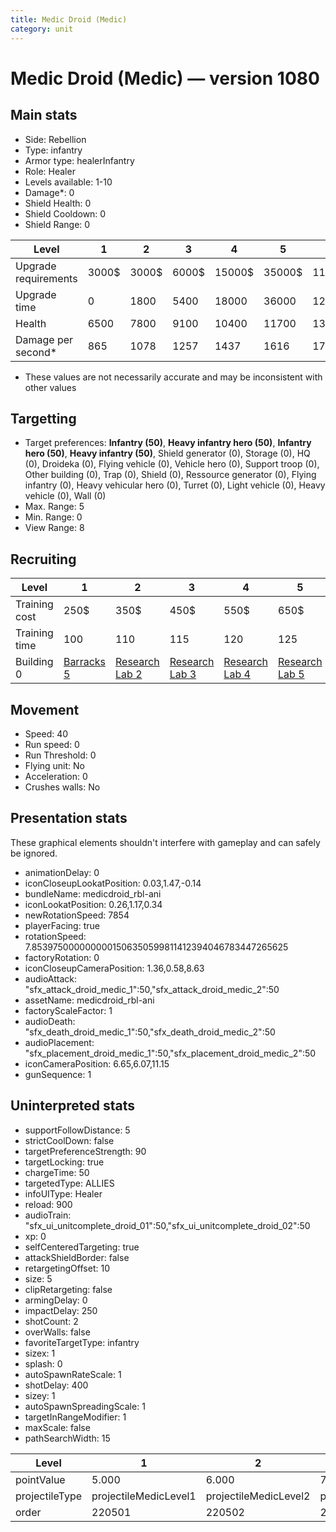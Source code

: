 ```yaml
---
title: Medic Droid (Medic)
category: unit
---
```


# Medic Droid (Medic) — version 1080

## Main stats

  * Side: Rebellion
  * Type: infantry
  * Armor type: healerInfantry
  * Role: Healer
  * Levels available: 1-10
  * Damage*: 0
  * Shield Health: 0
  * Shield Cooldown: 0
  * Shield Range: 0

|Level               |1    |2    |3    |4     |5     |6      |7      |8      |9       |10      |
|--------------------|-----|-----|-----|------|------|-------|-------|-------|--------|--------|
|Upgrade requirements|3000$|3000$|6000$|15000$|35000$|115000$|175000$|350000$|1000000$|2000000$|
|Upgrade time        |0    |1800 |5400 |18000 |36000 |129600 |216000 |345600 |518400  |777600  |
|Health              |6500 |7800 |9100 |10400 |11700 |13000  |14300  |15600  |16900   |19500   |
|Damage per second*  |865  |1078 |1257 |1437  |1616  |1795   |1976   |2155   |2334    |2693    |

* These values are not necessarily accurate and may be inconsistent with other values

## Targetting

  * Target preferences: **Infantry (50)**, **Heavy infantry hero (50)**, **Infantry hero (50)**, **Heavy infantry (50)**, Shield generator (0), Storage (0), HQ (0), Droideka (0), Flying vehicle (0), Vehicle hero (0), Support troop (0), Other building (0), Trap (0), Shield (0), Ressource generator (0), Flying infantry (0), Heavy vehicular hero (0), Turret (0), Light vehicle (0), Heavy vehicle (0), Wall (0)
  * Max. Range: 5
  * Min. Range: 0
  * View Range: 8

## Recruiting

|Level        |1                               |2                                     |3                                     |4                                     |5                                     |6                                     |7                                     |8                                     |9                                     |10                                     |
|-------------|--------------------------------|--------------------------------------|--------------------------------------|--------------------------------------|--------------------------------------|--------------------------------------|--------------------------------------|--------------------------------------|--------------------------------------|---------------------------------------|
|Training cost|250$                            |350$                                  |450$                                  |550$                                  |650$                                  |750$                                  |850$                                  |1000$                                 |1050$                                 |1150$                                  |
|Training time|100                             |110                                   |115                                   |120                                   |125                                   |130                                   |135                                   |140                                   |145                                   |150                                    |
|Building 0   |[Barracks 5](rebelBarracks.html)|[Research Lab 2](rebelOffenseLab.html)|[Research Lab 3](rebelOffenseLab.html)|[Research Lab 4](rebelOffenseLab.html)|[Research Lab 5](rebelOffenseLab.html)|[Research Lab 6](rebelOffenseLab.html)|[Research Lab 7](rebelOffenseLab.html)|[Research Lab 8](rebelOffenseLab.html)|[Research Lab 9](rebelOffenseLab.html)|[Research Lab 10](rebelOffenseLab.html)|

## Movement

  * Speed: 40
  * Run speed: 0
  * Run Threshold: 0
  * Flying unit: No
  * Acceleration: 0
  * Crushes walls: No

## Presentation stats

These graphical elements shouldn't interfere with gameplay and can safely be ignored.

  * animationDelay: 0
  * iconCloseupLookatPosition: 0.03,1.47,-0.14
  * bundleName: medicdroid_rbl-ani
  * iconLookatPosition: 0.26,1.17,0.34
  * newRotationSpeed: 7854
  * playerFacing: true
  * rotationSpeed: 7.8539750000000001506350599811412394046783447265625
  * factoryRotation: 0
  * iconCloseupCameraPosition: 1.36,0.58,8.63
  * audioAttack: "sfx_attack_droid_medic_1":50,"sfx_attack_droid_medic_2":50
  * assetName: medicdroid_rbl-ani
  * factoryScaleFactor: 1
  * audioDeath: "sfx_death_droid_medic_1":50,"sfx_death_droid_medic_2":50
  * audioPlacement: "sfx_placement_droid_medic_1":50,"sfx_placement_droid_medic_2":50
  * iconCameraPosition: 6.65,6.07,11.15
  * gunSequence: 1

## Uninterpreted stats

  * supportFollowDistance: 5
  * strictCoolDown: false
  * targetPreferenceStrength: 90
  * targetLocking: true
  * chargeTime: 50
  * targetedType: ALLIES
  * infoUIType: Healer
  * reload: 900
  * audioTrain: "sfx_ui_unitcomplete_droid_01":50,"sfx_ui_unitcomplete_droid_02":50
  * xp: 0
  * selfCenteredTargeting: true
  * attackShieldBorder: false
  * retargetingOffset: 10
  * size: 5
  * clipRetargeting: false
  * armingDelay: 0
  * impactDelay: 250
  * shotCount: 2
  * overWalls: false
  * favoriteTargetType: infantry
  * sizex: 1
  * splash: 0
  * autoSpawnRateScale: 1
  * shotDelay: 400
  * sizey: 1
  * autoSpawnSpreadingScale: 1
  * targetInRangeModifier: 1
  * maxScale: false
  * pathSearchWidth: 15

|Level         |1                    |2                    |3                    |4                    |5                    |6                    |7                    |8                    |9                    |10                    |
|--------------|---------------------|---------------------|---------------------|---------------------|---------------------|---------------------|---------------------|---------------------|---------------------|----------------------|
|pointValue    |5.000                |6.000                |7.000                |8.000                |9.000                |10.000               |11.000               |12.000               |13.000               |15.000                |
|projectileType|projectileMedicLevel1|projectileMedicLevel2|projectileMedicLevel3|projectileMedicLevel4|projectileMedicLevel5|projectileMedicLevel6|projectileMedicLevel7|projectileMedicLevel8|projectileMedicLevel9|projectileMedicLevel10|
|order         |220501               |220502               |220503               |220504               |220505               |220506               |220507               |220508               |220509               |220510                |

